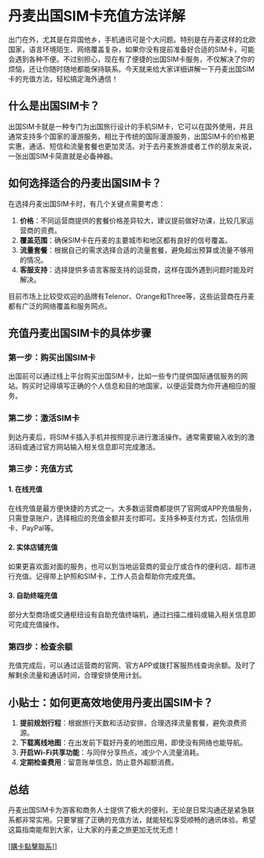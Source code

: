 # 丹麦出国SIM卡充值方法详解

出门在外，尤其是在异国他乡，手机通讯可是个大问题。特别是在丹麦这样的北欧国家，语言环境陌生、网络覆盖复杂，如果你没有提前准备好合适的SIM卡，可能会遇到各种不便。不过别担心，现在有了便捷的出国SIM卡服务，不仅解决了你的烦恼，还让你随时随地都能保持联系。今天就来给大家详细讲解一下丹麦出国SIM卡的充值方法，轻松搞定海外通信！

## 什么是出国SIM卡？

出国SIM卡就是一种专门为出国旅行设计的手机SIM卡，它可以在国外使用，并且通常支持多个国家的漫游服务。相比于传统的国际漫游服务，出国SIM卡的价格更实惠，通话、短信和流量套餐也更加灵活。对于去丹麦旅游或者工作的朋友来说，一张出国SIM卡简直就是必备神器。

## 如何选择适合的丹麦出国SIM卡？

在选择丹麦出国SIM卡时，有几个关键点需要考虑：

1. **价格**：不同运营商提供的套餐价格差异较大，建议提前做好功课，比较几家运营商的资费。
2. **覆盖范围**：确保SIM卡在丹麦的主要城市和地区都有良好的信号覆盖。
3. **流量套餐**：根据自己的需求选择合适的流量套餐，避免超出预算或流量不够用的情况。
4. **客服支持**：选择提供多语言客服支持的运营商，这样在国外遇到问题时能及时解决。

目前市场上比较受欢迎的品牌有Telenor、Orange和Three等，这些运营商在丹麦都有广泛的网络覆盖和服务网点。

## 充值丹麦出国SIM卡的具体步骤

### 第一步：购买出国SIM卡

出国前可以通过线上平台购买出国SIM卡，比如一些专门提供国际通信服务的网站。购买时记得填写正确的个人信息和目的地国家，以便运营商为你开通相应的服务。

### 第二步：激活SIM卡

到达丹麦后，将SIM卡插入手机并按照提示进行激活操作。通常需要输入收到的激活码或通过官方网站输入相关信息即可完成激活。

### 第三步：充值方式

#### 1. 在线充值

在线充值是最方便快捷的方式之一。大多数运营商都提供了官网或APP充值服务，只需登录账户，选择相应的充值金额并支付即可。支持多种支付方式，包括信用卡、PayPal等。

#### 2. 实体店铺充值

如果更喜欢面对面的服务，也可以到当地运营商的营业厅或合作的便利店、超市进行充值。记得带上护照和SIM卡，工作人员会帮助你完成充值。

#### 3. 自助终端充值

部分大型商场或交通枢纽设有自助充值终端机，通过扫描二维码或输入相关信息即可完成充值操作。

### 第四步：检查余额

充值完成后，可以通过运营商的官网、官方APP或拨打客服热线查询余额。及时了解剩余流量和通话时间，合理安排使用计划。

## 小贴士：如何更高效地使用丹麦出国SIM卡？

1. **提前规划行程**：根据旅行天数和活动安排，合理选择流量套餐，避免浪费资源。
2. **下载离线地图**：在出发前下载好丹麦的地图应用，即使没有网络也能导航。
3. **开启Wi-Fi共享功能**：与同伴分享热点，减少个人流量消耗。
4. **定期检查费用**：留意账单信息，防止意外超额消费。

## 总结

丹麦出国SIM卡为游客和商务人士提供了极大的便利，无论是日常沟通还是紧急联系都非常实用。只要掌握了正确的充值方法，就能轻松享受顺畅的通讯体验。希望这篇指南能帮到大家，让大家的丹麦之旅更加无忧无虑！

[[購卡點擊聯系](https://t.me/s/esim1088)]]